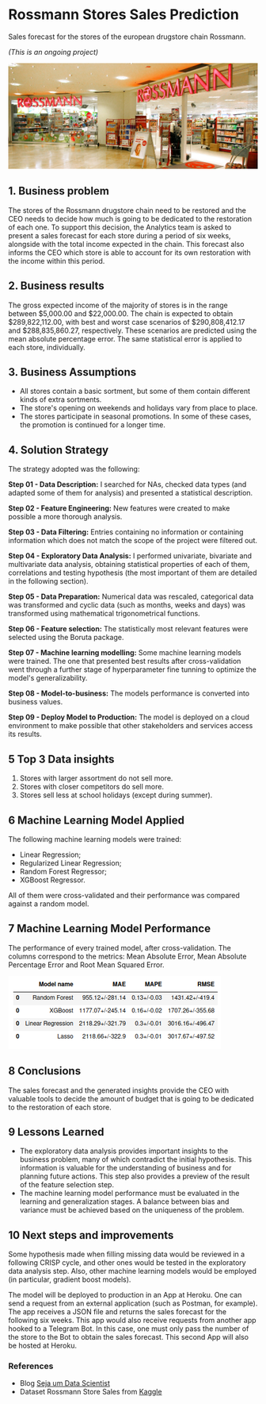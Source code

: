 # Rossmann Stores Sales Prediction
Sales forecast for the stores of the european drugstore chain Rossmann.

<i>(This is an ongoing project)</i>

![Rossmann](https://github.com/fabianaba/Store_Sales_Prediction/blob/main/images/rossmann.png)

## 1. Business problem

The stores of the Rossmann drugstore chain need to be restored and the CEO needs to decide how much is going to be dedicated to the restoration of each one. To support this decision, the Analytics team is asked to present a sales forecast for each store during a period of six weeks, alongside with the total income expected in the chain. This forecast also informs the CEO which store is able to account for its own restoration with the income within this period.

## 2. Business results

The gross expected income of the majority of stores is in the range between $5,000.00 and $22,000.00. The chain is expected to obtain $289,822,112.00, with best and worst case scenarios of $290,808,412.17 and $288,835,860.27, respectively. These scenarios are predicted using the mean absolute percentage error. The same statistical error is applied to each store, individually.

## 3. Business Assumptions

* All stores contain a basic sortment, but some of them contain different kinds of extra sortments.
* The store's opening on weekends and holidays vary from place to place.
* The stores participate in seasonal promotions. In some of these cases, the promotion is continued for a longer time.

## 4. Solution Strategy

The strategy adopted was the following:

<b> Step 01 - Data Description:</b> I searched for NAs, checked data types (and adapted some of them for analysis) and presented a statistical description.

<b> Step 02 - Feature Engineering:</b> New features were created to make possible a more thorough analysis.

<b> Step 03 - Data Filtering:</b> Entries containing no information or containing information which does not match the scope of the project were filtered out.

<b> Step 04 - Exploratory Data Analysis:</b> I performed univariate, bivariate and multivariate data analysis, obtaining statistical properties of each of them, correlations and testing hypothesis (the most important of them are detailed in the following section).

<b> Step 05 - Data Preparation:</b> Numerical data was rescaled, categorical data was transformed and cyclic data (such as months, weeks and days) was transformed using mathematical trigonometrical functions.

<b> Step 06 - Feature selection:</b> The statistically most relevant features were selected using the Boruta package.

<b> Step 07 - Machine learning modelling:</b> Some machine learning models were trained. The one that presented best results after cross-validation went through a further stage of hyperparameter fine tunning to optimize the model's generalizability.

<b> Step 08 - Model-to-business:</b> The models performance is converted into business values.

<b> Step 09 - Deploy Model to Production:</b> The model is deployed on a cloud environment to make possible that other stakeholders and services access its results.

## 5 Top 3 Data insights

1. Stores with larger assortment do not sell more.
2. Stores with closer competitors do sell more.
3. Stores sell less at school holidays (except during summer).

## 6 Machine Learning Model Applied

The following machine learning models were trained:

* Linear Regression;
* Regularized Linear Regression;
* Random Forest Regressor;
* XGBoost Regressor.

All of them were cross-validated and their performance was compared against a random model.

## 7 Machine Learning Model Performance

The performance of every trained model, after cross-validation. The columns correspond to the metrics: Mean Absolute Error, Mean Absolute Percentage Error and Root Mean Squared Error.

![performance](https://github.com/fabianaba/Store_Sales_Prediction/blob/main/images/performance.png)

## 8 Conclusions

The sales forecast and the generated insights provide the CEO with valuable tools to decide the amount of budget that is going to be dedicated to the restoration of each store.
## 9 Lessons Learned

* The exploratory data analysis provides important insights to the business problem, many of which contradict the initial hypothesis. This information is valuable for the understanding of business and for planning future actions. This step also provides a preview of the result of the feature selection step.
* The machine learning model performance must be evaluated in the learning and generalization stages. A balance between bias and variance must be achieved based on the uniqueness of the problem.

## 10 Next steps and improvements

Some hypothesis made when filling missing data would be reviewed in a following CRISP cycle, and other ones would be tested in the exploratory data analysis step. Also, other machine learning models would be employed (in particular, gradient boost models).

The model will be deployed to production in an App at Heroku. One can send a request from an external application (such as Postman, for example). The app receives a JSON file and returns the sales forecast for the following six weeks. This app would also receive requests from another app hooked to a Telegram Bot. In this case, one must only pass the number of the store to the Bot to obtain the sales forecast. This second App will also be hosted at Heroku.

### References
* Blog [Seja um Data Scientist](https://sejaumdatascientist.com/)
* Dataset Rossmann Store Sales from [Kaggle](https://www.kaggle.com/c/rossmann-store-sales) 
